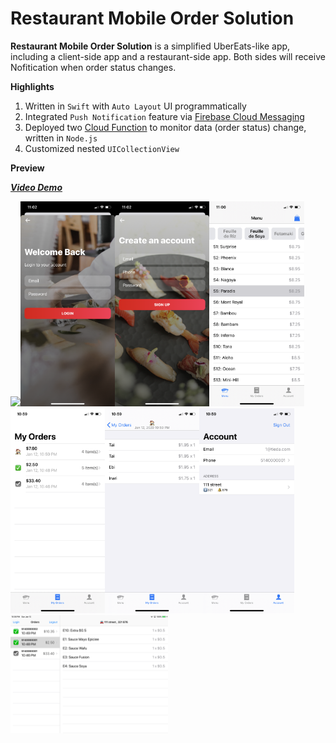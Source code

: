 # Restaurant Mobile Order Solution

**Restaurant Mobile Order Solution** is a simplified UberEats-like app, including a client-side app and a restaurant-side app. Both sides will receive Nofitication when order status changes.

**Highlights**

1. Written in `Swift` with `Auto Layout` UI programmatically
2. Integrated `Push Notification` feature via [Firebase Cloud Messaging](https://firebase.google.com/docs/cloud-messaging)
3. Deployed two [Cloud Function](https://firebase.google.com/docs/functions) to monitor data (order status) change, written in `Node.js`
4. Customized nested `UICollectionView`

**Preview**

_[**Video Demo**](https://vimeo.com/384440813)_

<img src='../asset/restaurant-solution/home.png' width="30%"><img src='../asset/restaurant-solution/login.png' width="30%"><img src='../asset/restaurant-solution/signup.png' width="30%"><img src='../asset/restaurant-solution/menu.png' width="30%"><img src='../asset/restaurant-solution/orders.png' width="30%"><img src='../asset/restaurant-solution/order_detail.png' width="30%"><img src='../asset/restaurant-solution/account.png' width="30%"><img src='../asset/restaurant-solution/ipad.png' width="50%">
